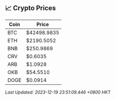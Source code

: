 ## 📈 Crypto Prices

| Coin | Price |
| ---- | ----- |
| BTC | $42498.9835 |
| ETH | $2190.5052 |
| BNB | $250.9869 |
| CRV | $0.6035 |
| ARB | $1.0928 |
| OKB | $54.5510 |
| DOGE | $0.0914 |

_Last Updated: 2023-12-19 23:51:09.446 +0800 HKT_